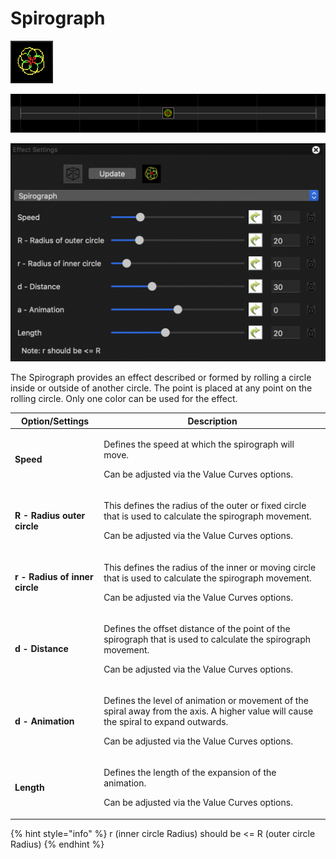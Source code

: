 # Spirograph

![Icon](<../../.gitbook/assets/image (553).png>)

![Sequencer Grid](<../../.gitbook/assets/image (210).png>)

![](<../../.gitbook/assets/image (293).png>)

The Spirograph provides an effect described or formed by rolling a circle inside or outside of another circle. The point is placed at any point on the rolling circle. Only one color can be used for the effect.

| Option/Settings                | Description                                                                                                                                                                                      |
| ------------------------------ | ------------------------------------------------------------------------------------------------------------------------------------------------------------------------------------------------ |
| **Speed**                      | <p>Defines the speed at which the spirograph will move. </p><p>Can be adjusted via the Value Curves options.</p>                                                                                 |
| **R - Radius outer circle**    | <p>This defines the radius of the outer or fixed circle that is used to calculate the spirograph movement. </p><p>Can be adjusted via the Value Curves options.</p>                              |
| **r - Radius of inner circle** | <p>This defines the radius of the inner or moving circle that is used to calculate the spirograph movement. </p><p>Can be adjusted via the Value Curves options.</p>                             |
| **d - Distance**               | <p>Defines the offset distance of the point of the spirograph that is used to calculate the spirograph movement. </p><p>Can be adjusted via the Value Curves options.</p>                        |
| **d - Animation**              | <p>Defines the level of animation or movement of the spiral away from the axis. A higher value will cause the spiral to expand outwards.</p><p>Can be adjusted via the Value Curves options.</p> |
| **Length**                     | <p>Defines the length of the expansion of the animation. </p><p>Can be adjusted via the Value Curves options.</p>                                                                                |

{% hint style="info" %}
r (inner circle Radius) should be <= R (outer circle Radius)&#x20;
{% endhint %}
